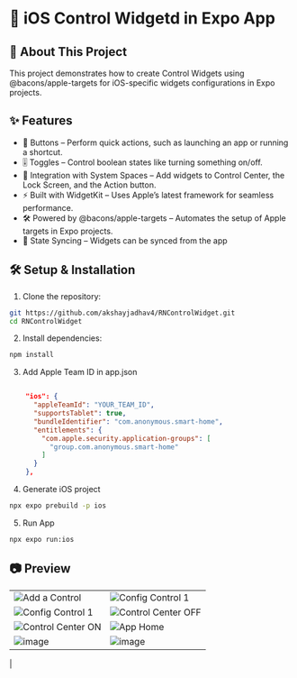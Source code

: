 # 🚀 iOS Control Widgetd in Expo App

## 📌 About This Project

This project demonstrates how to create Control Widgets using @bacons/apple-targets for iOS-specific widgets configurations in Expo projects.

## ✨ Features
- 🔘 Buttons – Perform quick actions, such as launching an app or running a shortcut.
- 🎚 Toggles – Control boolean states like turning something on/off.
- 📱 Integration with System Spaces – Add widgets to Control Center, the Lock Screen, and the Action button.
- ⚡ Built with WidgetKit – Uses Apple’s latest framework for seamless performance.
- 🛠 Powered by @bacons/apple-targets – Automates the setup of Apple targets in Expo projects.
- 🔄 State Syncing – Widgets can be synced from the app

## 🛠 Setup & Installation
1.	Clone the repository:

```bash
git https://github.com/akshayjadhav4/RNControlWidget.git
cd RNControlWidget
```
2. Install dependencies:
   
```bash
npm install
```

3. Add Apple Team ID in app.json

```json

    "ios": {
      "appleTeamId": "YOUR_TEAM_ID",
      "supportsTablet": true,
      "bundleIdentifier": "com.anonymous.smart-home",
      "entitlements": {
        "com.apple.security.application-groups": [
          "group.com.anonymous.smart-home"
        ]
      }
    },

```

4. Generate iOS project
   
```bash
npx expo prebuild -p ios
```

5. Run App
   
```bash
npx expo run:ios
```


## 📷 Preview

|  |  |
|----------|----------|
| ![Add a Control](https://github.com/user-attachments/assets/acd23b28-93ed-45e0-a512-6601c00a836e) | ![Config Control 1](https://github.com/user-attachments/assets/7ccca75b-e544-4a2e-88a3-b00c14938744) |
| ![Config Control 1](https://github.com/user-attachments/assets/82c47ee3-a7cd-4739-ac96-5382ceeaee53) | ![Control Center OFF](https://github.com/user-attachments/assets/32412f33-549d-4350-a886-f6e218f7730a) |
| ![Control Center ON](https://github.com/user-attachments/assets/a3d6e50e-5bdc-4c4d-b7c1-3518fad210e0) | ![App Home](https://github.com/user-attachments/assets/87cdccb5-7458-4bd3-9b63-c91ed1491c91) |
| ![image](https://github.com/user-attachments/assets/6a165543-97e9-427c-898e-6a0eb12de580) | ![image](https://github.com/user-attachments/assets/57286dac-ba26-453a-99de-066a8403f165)
 |
